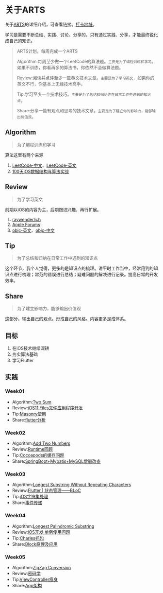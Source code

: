 # 关于ARTS

关于[ARTS](https://time.geekbang.org/column/article/85839)的详细介绍，可查看链接。[打卡地址](https://www.zhihu.com/question/301150832)。

学习是需要不断总结、实践、讨论、分享的，只有通过实践、分享，才能最终锐化成自己的知识。

> ARTS计划，每周完成一个ARTS
>
> Algorithm:每周至少做一个LeetCode的算法题。`主要是为了编程训练和学习`。如果不训练，你看再多的算法书，你依然不会做算法题。
>
> Review:阅读并点评至少一篇英文技术文章。`主要是为了学习英文`，如果你的英文不行，你基本上无缘技术高手。
> 
> Tip:学习至少一个技术技巧。`主要是为了总结和归纳你在日常工作中遇到的知识点`。
>
> Share:分享一篇有观点和思考的技术文章。`主要是为了建立你的影响力，能够输出价值观`。

## Algorithm

> 为了编程训练和学习

算法这里有两个来源
1. [LeetCode-中文](https://leetcode-cn.com/problemset/all/)、[LeetCode-英文](https://leetcode.com/problemset/all/)
2. [100天iOS数据结构与算法实战](https://mp.weixin.qq.com/s/AyGZ7RDXCv83avnS3npsLw)

## Review

> 为了学习英文

前期以iOS的内容为主，后期跟进兴趣，再行扩展。

1. [raywenderlich](https://www.raywenderlich.com/)
2. [Apple Forums](https://forums.developer.apple.com/welcome)
3. [objc-英文](https://www.objc.io/)、[objc-中文](https://objccn.io/)

## Tip

> 为了总结和归纳在日常工作中遇到的知识点

这个环节，我个人觉得，更多的是知识点的梳理。讲平时工作当中，经常用到的知识点进行梳理；常范的错误进行总结；疑难问题的解决进行记录。提高日常的开发效率。

## Share

> 为了建立影响力，能够输出价值观

这部分，输出自己的观点。形成自己的风格。内容更多是成体系。

## 目标

1. 在iOS技术继续深耕
2. 务实算法基础
3. 学习Flutter

## 实践

### Week01
  * Algorithm:[Two Sum](2019/week01/Algorithm.md)
  * Review:[iOS11 Files文件应用程序开发](2019/week01/Review.md)
  * Tip:[Masonry使用](2019/week01/Tip.md)
  * Share:[flutter分析](2019/week01/Share.md)

### Week02
  * Algorithm:[Add Two Numbers](2019/week02/Algorithm.md)
  * Review:[Runtime回顾](2019/week02/Review.md)
  * Tip:[Cocoapods的缓存问题](2019/week02/Tip.md)
  * Share:[SpringBoot+Mybatis+MySQL增删改查](2019/week02/Share.md)

### Week03
  * Algorithm:[Longest Substring Without Repeating Characters](2019/week03/Algorithm.md)
  * Review:[Flutter | 状态管理——BLoC](2019/week03/Review.md)
  * Tip:[iOS字符集处理](2019/week03/Tip.md)
  * Share:[事件传递](2019/week03/Share.md)

### Week04
  * Algorithm:[Longest Palindromic Substring](2019/week04/Algorithm.md)
  * Review:[iOS开发 单例使用问题](2019/week04/Review.md)
  * Tip:[Charles抓包](2019/week04/Tip.md)
  * Share:[Block原理及应用](2019/week04/Share.md)

### Week05
  * Algorithm:[ZigZag Conversion](2019/week05/Algorithm.md)
  * Review:[密码学](2019/week05/Review.md)
  * Tip:[ViewController瘦身](2019/week05/Tip.md)
  * Share:[App架构](2019/week05/Share.md)



